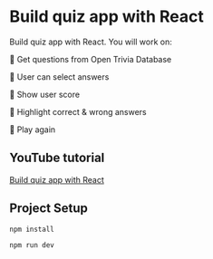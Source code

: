 # Build quiz app with React

Build quiz app with React. You will work on:

📝 Get questions from Open Trivia Database

📝 User can select answers

📝 Show user score

📝 Highlight correct & wrong answers

📝 Play again

## YouTube tutorial

[Build quiz app with React](https://youtube.com/playlist?list=PLV3Qom85zpc3E7DffFVv84-cKYUZBOKx8)

## Project Setup

```sh
npm install
```

```sh
npm run dev
```